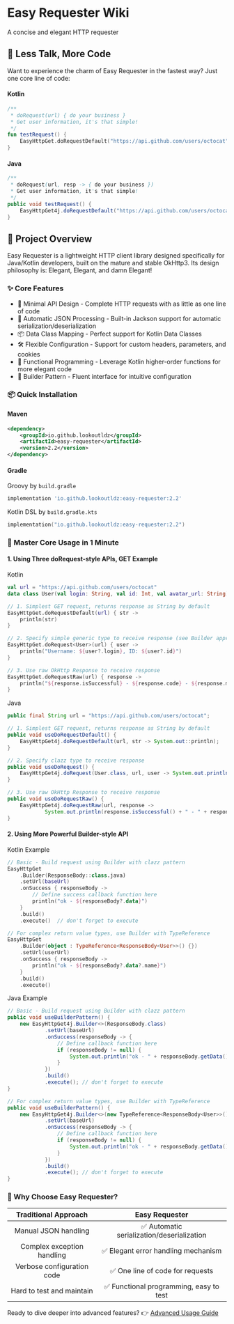# Easy Requester Wiki

A concise and elegant HTTP requester

## 🚀 Less Talk, More Code

Want to experience the charm of Easy Requester in the fastest way? Just one core line of code:
#### Kotlin

```kotlin
/**
 * doRequest(url) { do your business } 
 * Get user information, it's that simple!
 */
fun testRequest() {
    EasyHttpGet.doRequestDefault("https://api.github.com/users/octocat") { println("User info: $it") }
}
```
#### Java
```java
/**
 * doRequest(url, resp -> { do your business })
 * Get user information, it's that simple!
 */
public void testRequest() {
    EasyHttpGet4j.doRequestDefault("https://api.github.com/users/octocat", str -> System.out.println("User info: " + str));
}
```

## 📖 Project Overview
Easy Requester is a lightweight HTTP client library designed specifically for Java/Kotlin developers, built on the mature and stable OkHttp3.
Its design philosophy is: Elegant, Elegant, and damn Elegant!

### ✨ Core Features
- 🎯 Minimal API Design - Complete HTTP requests with as little as one line of code
- 🔄 Automatic JSON Processing - Built-in Jackson support for automatic serialization/deserialization
- 📦 Data Class Mapping - Perfect support for Kotlin Data Classes
- 🛠️ Flexible Configuration - Support for custom headers, parameters, and cookies
- 🎨 Functional Programming - Leverage Kotlin higher-order functions for more elegant code
- 🔧 Builder Pattern - Fluent interface for intuitive configuration

### 📦 Quick Installation 

#### Maven

``` xml
<dependency>
    <groupId>io.github.lookoutldz</groupId>
    <artifactId>easy-requester</artifactId>
    <version>2.2</version>
</dependency>
```

#### Gradle
Groovy by ``build.gradle``
```groovy
implementation 'io.github.lookoutldz:easy-requester:2.2'
```
Kotlin DSL by ``build.gradle.kts``
```kotlin
implementation("io.github.lookoutldz:easy-requester:2.2")
```

### 🎯 Master Core Usage in 1 Minute
#### 1. Using Three doRequest-style APIs, GET Example

Kotlin
```kotlin
val url = "https://api.github.com/users/octocat"
data class User(val login: String, val id: Int, val avatar_url: String)

// 1. Simplest GET request, returns response as String by default
EasyHttpGet.doRequestDefault(url) { str ->
    println(str)
}

// 2. Specify simple generic type to receive response (see Builder approach for complex types)
EasyHttpGet.doRequest<User>(url) { user ->
    println("Username: ${user?.login}, ID: ${user?.id}")
}

// 3. Use raw OkHttp Response to receive response
EasyHttpGet.doRequestRaw(url) { response ->
    println("${response.isSuccessful} - ${response.code} - ${response.message}")
}
```

Java
```java
public final String url = "https://api.github.com/users/octocat";

// 1. Simplest GET request, returns response as String by default
public void useDoRequestDefault() {
    EasyHttpGet4j.doRequestDefault(url, str -> System.out::println);
}

// 2. Specify clazz type to receive response
public void useDoRequest() {
    EasyHttpGet4j.doRequest(User.class, url, user -> System.out.println(user.id));
}

// 3. Use raw OkHttp Response to receive response
public void useDoRequestRaw() {
    EasyHttpGet4j.doRequestRaw(url, response -> 
            System.out.println(response.isSuccessful() + " - " + response.code() + " - " + response.message()));
}
```
#### 2. Using More Powerful Builder-style API
Kotlin Example
```kotlin
// Basic - Build request using Builder with clazz pattern
EasyHttpGet
    .Builder(ResponseBody::class.java)
    .setUrl(baseUrl)
    .onSuccess { responseBody ->
        // Define success callback function here
        println("ok - ${responseBody?.data}")
    }
    .build()
    .execute()  // don't forget to execute

// For complex return value types, use Builder with TypeReference
EasyHttpGet
    .Builder(object : TypeReference<ResponseBody<User>>() {})
    .setUrl(userUrl)
    .onSuccess { responseBody ->
        println("ok - ${responseBody?.data?.name}")
    }
    .build()
    .execute()
```

Java Example
```java
// Basic - Build request using Builder with clazz pattern
public void useBuilderPattern() {
    new EasyHttpGet4j.Builder<>(ResponseBody.class)
            .setUrl(baseUrl)
            .onSuccess(responseBody -> {
                // Define callback function here
                if (responseBody != null) {
                    System.out.println("ok - " + responseBody.getData());
                }
            })
            .build()
            .execute(); // don't forget to execute
}

// For complex return value types, use Builder with TypeReference
public void useBuilderPattern() {
    new EasyHttpGet4j.Builder<>(new TypeReference<ResponseBody<User>>() {})
            .setUrl(baseUrl)
            .onSuccess(responseBody -> {
                // Define callback function here
                if (responseBody != null) {
                    System.out.println("ok - " + responseBody.getData());
                }
            })
            .build()
            .execute(); // don't forget to execute
}
```

### 🌟 Why Choose Easy Requester?

| Traditional Approach | Easy Requester |
|:-------------------:|:--------------:|
| Manual JSON handling | ✅ Automatic serialization/deserialization |
| Complex exception handling | ✅ Elegant error handling mechanism |
| Verbose configuration code | ✅ One line of code for requests |
| Hard to test and maintain | ✅ Functional programming, easy to test |

Ready to dive deeper into advanced features? 👉 [Advanced Usage Guide](Advance_EN.md)
